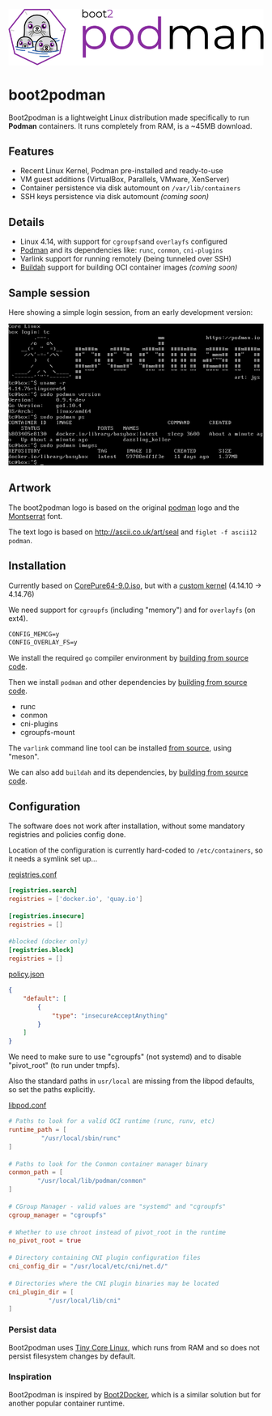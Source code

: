 ![boot2podman logo](logo.png)
# boot2podman

Boot2podman is a lightweight Linux distribution made specifically to run
**Podman** containers. It runs completely from RAM, is a
~45MB download.

## Features

* Recent Linux Kernel, Podman pre-installed and ready-to-use
* VM guest additions (VirtualBox, Parallels, VMware, XenServer)
* Container persistence via disk automount on `/var/lib/containers`
* SSH keys persistence via disk automount _(coming soon)_

## Details

* Linux 4.14, with support for `cgroupfs`and `overlayfs` configured
* [Podman](https://podman.io/) and its dependencies like: `runc`, `conmon`, `cni-plugins`
* Varlink support for running remotely (being tunneled over SSH)
* [Buildah](https://buildah.io/) support for building OCI container images _(coming soon)_

## Sample session

Here showing a simple login session, from an early development version:

![screenshot logo](screenshot.png)

## Artwork

The boot2podman logo is based on the original [podman](https://github.com/containers/libpod) logo and the [Montserrat](https://github.com/JulietaUla/Montserrat) font.

The text logo is based on http://ascii.co.uk/art/seal and `figlet -f ascii12 podman`.

## Installation

Currently based on [CorePure64-9.0.iso](http://www.tinycorelinux.net/9.x/x86_64/release/CorePure64-9.0.iso), but with a [custom kernel](custom_kernel.md) (4.14.10 -> 4.14.76)

We need support for `cgroupfs` (including "memory") and for `overlayfs` (on ext4).

``` txt
CONFIG_MEMCG=y
CONFIG_OVERLAY_FS=y
```

We install the required `go` compiler environment by [building from source code](building_go.md).

Then we install `podman` and other dependencies by [building from source code](building_podman.md).

* runc
* conmon
* cni-plugins
* cgroupfs-mount

The `varlink` command line tool can be installed [from source](https://github.com/varlink/libvarlink), using "meson".

We can also add `buildah` and its dependencies, by [building from source code](https://github.com/containers/buildah/blob/master/install.md).

## Configuration

The software does not work after installation, without some mandatory registries and policies config done.

Location of the configuration is currently hard-coded to `/etc/containers`, so it needs a symlink set up...

[registries.conf](registries.conf)
``` toml
[registries.search]
registries = ['docker.io', 'quay.io']

[registries.insecure]
registries = []

#blocked (docker only)
[registries.block]
registries = []
```

[policy.json](policy.json)
``` json
{
    "default": [
        {
            "type": "insecureAcceptAnything"
        }
    ]
}
```

We need to make sure to use "cgroupfs" (not systemd) and to disable "pivot_root" (to run under tmpfs).

Also the standard paths in `usr/local` are missing from the libpod defaults, so set the paths explicitly.

[libpod.conf](libpod.conf)
``` toml
# Paths to look for a valid OCI runtime (runc, runv, etc)
runtime_path = [
	     "/usr/local/sbin/runc"
]

# Paths to look for the Conmon container manager binary
conmon_path = [
	    "/usr/local/lib/podman/conmon"
]

# CGroup Manager - valid values are "systemd" and "cgroupfs"
cgroup_manager = "cgroupfs"

# Whether to use chroot instead of pivot_root in the runtime
no_pivot_root = true

# Directory containing CNI plugin configuration files
cni_config_dir = "/usr/local/etc/cni/net.d/"

# Directories where the CNI plugin binaries may be located
cni_plugin_dir = [
	       "/usr/local/lib/cni"
]
```

### Persist data

Boot2podman uses [Tiny Core Linux](http://tinycorelinux.net), which runs from
RAM and so does not persist filesystem changes by default.

### Inspiration

Boot2podman is inspired by [Boot2Docker](https://github.com/boot2docker/boot2docker), which is
a similar solution but for another popular container runtime.
